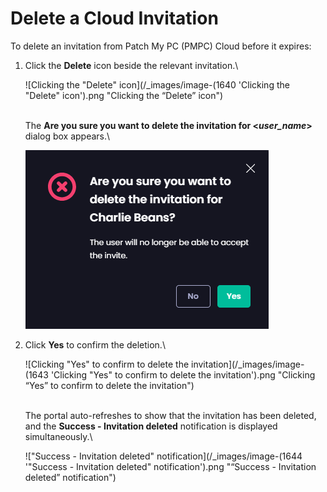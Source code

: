 # Delete a Cloud Invitation

To delete an invitation from Patch My PC (PMPC) Cloud before it expires:

1.  Click the **Delete** icon beside the relevant invitation.\


    ![Clicking the "Delete" icon](/_images/image-(1640 'Clicking the "Delete" icon').png "Clicking the “Delete” icon")

    \
    The **Are you sure you want to delete the invitation for <**_**user\_name**_**>** dialog box appears.\


    ![](/_images/image-(1642).png)


2.  Click **Yes** to confirm the deletion.\


    ![Clicking "Yes" to confirm to delete the invitation](/_images/image-(1643 'Clicking "Yes" to confirm to delete the invitation').png "Clicking “Yes” to confirm to delete the invitation")

    \
    The portal auto-refreshes to show that the invitation has been deleted, and the **Success - Invitation deleted** notification is displayed simultaneously.\


    !["Success - Invitation deleted" notification](/_images/image-(1644 '"Success - Invitation deleted" notification').png "“Success - Invitation deleted” notification")